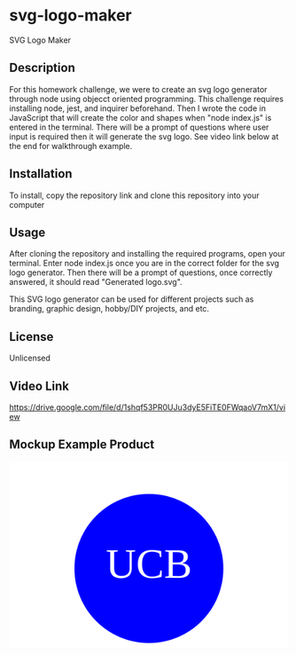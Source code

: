 # svg-logo-maker
SVG Logo Maker

## Description

For this homework challenge, we were to create an svg logo generator through node using objecct oriented programming. This challenge requires installing node, jest, and inquirer beforehand. Then I wrote the code in JavaScript that will create the color and shapes when "node index.js" is entered in the terminal. There will be a prompt of questions where user input is required then it will generate the svg logo. See video link below at the end for walkthrough example.

## Installation

To install, copy the repository link and clone this repository into your computer

## Usage

After cloning the repository and installing the required programs, open your terminal. Enter node index.js once you are in the correct folder for the svg logo generator. Then there will be a prompt of questions, once correctly answered, it should read "Generated logo.svg". 

This SVG logo generator can be used for different projects such as branding, graphic design, hobby/DIY projects, and etc. 

## License
Unlicensed

## Video Link 

https://drive.google.com/file/d/1shqf53PR0UJu3dyE5FiTE0FWqaoV7mX1/view


## Mockup Example Product 

![screenshot](assets/generated-logo.png)